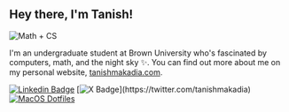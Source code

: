 ## Hey there, I'm Tanish!

![Math + CS](https://img.shields.io/badge/Math%20%2B%20CS-Brown%20University-blue?style=for-the-badge&labelColor=white&color=422006) 

I'm an undergraduate student at Brown University who's fascinated by computers, math, and the night sky ✨. You can find out more about me on my personal website, [tanishmakadia.com](https://tanishmakadia.com).

[![Linkedin Badge](https://img.shields.io/badge/-LinkedIn-0e76a8?style=flat-square&logo=Linkedin&logoColor=white)](https://linkedin.com/in/tanish-makadia) [![X Badge](https://img.shields.io/badge/(formerly_Twitter)-3f3f46?style=flat-square&logo=x&logoColor=white)](https://twitter.com/tanishmakadia) [![MacOS Dotfiles](https://img.shields.io/badge/macOS%20dotfiles-e5e7eb?style=flat-square&logo=apple&logoColor=black)](https://github.com/starboi-63/dotfiles)

<!--
**starboi-63/starboi-63** is a ✨ _special_ ✨ repository because its `README.md` (this file) appears on your GitHub profile.

Here are some ideas to get you started:

- 🔭 I’m currently working on ...
- 🌱 I’m currently learning ...
- 👯 I’m looking to collaborate on ...
- 🤔 I’m looking for help with ...
- 💬 Ask me about ...
- 📫 How to reach me: ...
- 😄 Pronouns: ...
- ⚡ Fun fact: ...
-->
